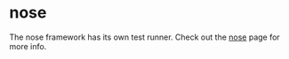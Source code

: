 # nose

The nose framework has its own test runner. Check out the [nose](../integrations/nose.md) page for more info.